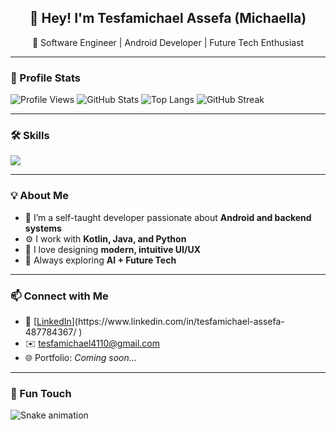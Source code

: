 <!-- 👋 Hey there! Welcome to my GitHub Profile -->

<h2 align="center">👋 Hey! I'm Tesfamichael Assefa (Michaella)</h2>
<p align="center">
🚀 Software Engineer | Android Developer | Future Tech Enthusiast  
</p>

---

### 💫 Profile Stats
![Profile Views](https://komarev.com/ghpvc/?username=Michaella4110&style=flat)
![GitHub Stats](https://github-readme-stats.vercel.app/api?username=Michaella4110&show_icons=true&theme=radical)
![Top Langs](https://github-readme-stats.vercel.app/api/top-langs/?username=Michaella4110&layout=compact&theme=radical)
![GitHub Streak](https://github-readme-streak-stats.herokuapp.com/?user=Michaella4110&theme=radical)

---

### 🛠 Skills
<p>
<img src="https://skillicons.dev/icons?i=java,kotlin,python,androidstudio,git,github,mysql,vscode,linux,html,css" />
</p>

---

### 💡 About Me
- 🌱 I’m a self-taught developer passionate about **Android and backend systems**
- ⚙️ I work with **Kotlin, Java, and Python**
- 🎨 I love designing **modern, intuitive UI/UX**
- 🧠 Always exploring **AI + Future Tech**

---

### 📫 Connect with Me
- 💼 [[LinkedIn]([https://www.linkedin.com/in/your-link-here](https://www.linkedin.com/public-profile/settings?lipi=urn%3Ali%3Apage%3Ad_flagship3_profile_self_edit_contact-info%3BXPzgifLuTB6rtyIbyGXZIA%3D%3D))](https://www.linkedin.com/in/tesfamichael-assefa-487784367/
)
- ✉️ tesfamichael4110@gmail.com
- 🌐 Portfolio: *Coming soon...*

---

### 🐍 Fun Touch
![Snake animation](https://github.com/Michaella4110/Michaella4110/blob/output/github-contribution-grid-snake.svg)
